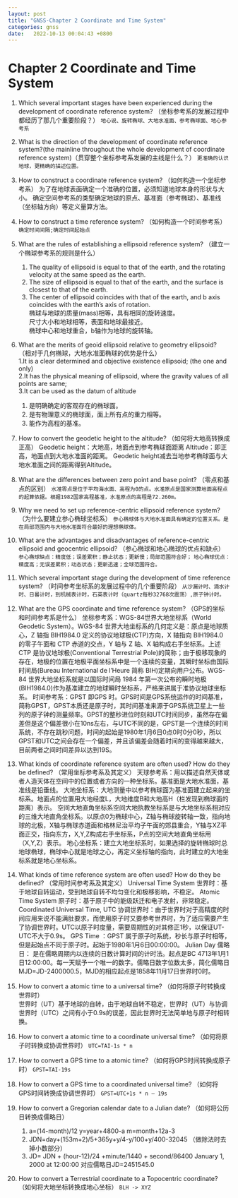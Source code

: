 ```yaml
---
layout: post
title: "GNSS-Chapter 2 Coordinate and Time System"
categories: gnss
date:   2022-10-13 00:04:43 +0800
---
```



# Chapter 2 Coordinate and Time System

1.	Which several important stages have been experienced during the development of coordinate reference system?
（坐标参考系的发展过程中都经历了那几个重要阶段？）
`地心说、旋转椭球、大地水准面、参考椭球面、地心参考系`
2.	What is the direction of the development of coordinate reference system?(the mainline throughout the whole development of coordinate reference system)（贯穿整个坐标参考系发展的主线是什么？）
`更准确的认识地球，更精确的描述位置。`
3.	How to construct a coordinate reference system?
（如何构造一个坐标参考系）
	为了在地球表面确定一个准确的位置，必须知道地球本身的形状与大小。
	确定空间参考系的类型确定地球的原点、基准面（参考椭球）、基准线（坐标轴方向）等定义量算方法。

4.	How to construct a time reference system?
（如何构造一个时间参考系）
`确定时间间隔;确定时间起始点`
5.	What are the rules of establishing a ellipsoid reference system?
（建立一个椭球参考系的规则是什么）  

	1. The quality of ellipsoid is equal to that of the earth, and
	the rotating velocity at the same speed as the earth.  
	2. The size of ellipsoid is equal to that of the earth, and
	the surface is closest to that of the earth.  
	3. The center of ellipsoid coincides with that of the earth, 
	and b axis coincides with the earth’s axis of rotation.  
	椭球与地球的质量(mass)相等，具有相同的旋转速度。  
	尺寸大小和地球相等，表面和地球最接近。  
	椭球中心和地球重合，b轴作为地球的旋转轴。  

6.	What are the merits of geoid ellipsoid relative to geometry ellipsoid?
（相对于几何椭球，大地水准面椭球的优势是什么）  
	1.It is a clear determined and objective existence
	ellipsoid; (the one and only)  
	2.It has the physical meaning of ellipsoid, where the 
	gravity values of all points are same;  
	3.It can be used as the datum of altitude  
	1. 是明确确定的客观存在的椭球面。  
	2. 是有物理意义的椭球面，面上所有点的重力相等。  
	3. 能作为高程的基准。  
7.	How to convert the geodetic height to the altitude?
（如何将大地高转换成正高）
	Geodetic height：大地高，地面点到参考椭球面距离
	Altitude：即正高，地面点到大地水准面的距离。
	Geodetic height减去当地参考椭球面与大地水准面之间的距离得到Altitude。

8.	What are the differences between zero point and base point?
（零点和基点的区别）
`水准零点是位于平均海水面、高程为0的点。水准原点是国家测算地面高程点的起算依据。根据1982国家高程基准，水准原点的高程是72.260m。`
9.	Why we need to set up reference-centric ellipsoid reference system?
（为什么要建立参心椭球坐标系）
`参心椭球体与大地水准面具有确定的位置关系。是在局部范围内与大地水准面符合最好的理想椭球体。`
10.	What are the advantages and disadvantages of reference-centric ellipsoid and geocentric ellipsoid?
（参心椭球和地心椭球的优点和缺点）
`参心椭球缺点：精度低；误差累积；静止状态；更新慢；局部范围符合好；`
`地心椭球优点：精度高；无误差累积；动态状态；更新迅速；全球范围符合。`
11.	Which several important stage during the development of time reference system?
（时间参考坐标系的发展过程中的几个重要阶段）
`从沙漏计时、滴水计时、日晷计时，到机械表计时，石英表计时（quartz每秒32768次震荡）,原子钟计时。`
12.	What are the GPS coordinate and time reference system?
（GPS的坐标和时间参考系是什么）
	坐标参考系：WGS-84世界大地坐标系（World Geodetic System）。WGS-84 世界大地坐标系的几何定义是：原点是地球质心，Z 轴指 BIH1984.0 定义的协议地球极(CTP)方向，X 轴指向 BIH1984.0 的零子午面和 CTP 赤道的交点，Y 轴与 Z 轴、X 轴构成右手坐标系。上述 CTP 是协议地球极(Conventional Terrestrial Pole)的简称；由于极移现象的存在，地极的位置在地极平面坐标系中是一个连续的变量，其瞬时坐标由国际时间局(Bureau International de l’Heure 简称 BIH)定期向用户公布。WGS-84 世界大地坐标系就是以国际时间局 1984 年第一次公布的瞬时地极(BIH1984.0)作为基准建立的地球瞬时坐标系，严格来讲属于准协议地球坐标系。
	时间参考系：GPST 即GPS 时。GPS时间是GPS系统运作的时间基准，简称GPST，GPST本质还是原子时，其时间基准来源于GPS系统卫星上一些列的原子钟的测量频率。GPST的整秒进位时刻和UTC时间同步，虽然存在偏差但是这个偏差很小在10ns左右，与UTC不同的是，GPST是一个连续的时间系统，不存在跳秒问题，时间的起始是1980年1月6日0点0时0分0秒，所以GPST和UTC之间会存在一个偏差，并且该偏差会随着时间的变得越来越大，目前两者之间时间差异以达到19S。

13.	What kinds of coordinate reference system are often used? How do they be defined?
（常用坐标参考系及其定义）
	天球参考系：用以描述自然天体或者人造天体在空间中的位置或者方向的一种坐标系。基准面是大地水准面，基准线是铅垂线。
	大地坐标系：大地测量中以参考椭球面为基准面建立起来的坐标系。地面点的位置用大地经度L，大地维度B和大地高H（栏发现到椭球面的距离）表示。
	空间大地直角坐标系空间大地执教坐标系是与大地坐标系相对应的三维大地直角坐标系。以原点0为椭球中心，Z轴与椭球旋转轴一致，指向地球的北极，X轴与椭球赤道面和格林尼治平均子午面的郊县重合，Y轴与XZ平面正交，指向东方，X,Y,Z构成右手坐标系，P点的空间大地直角坐标用（X,Y,Z）表示。
	地心坐标系：建立大地坐标系时，如果选择的旋转椭球时总地球椭球，椭球中心就是地球之心，再定义坐标轴的指向，此时建立的大地坐标系就是地心坐标系。

14.	What kinds of time reference system are often used? How do they be defined?
（常用时间参考系及其定义）
	Universal Time System 世界时：基于地球自转运动，受到地球自转不均匀变化和极移影响，不稳定。
	Atomic Time System 原子时：基于原子中的能级跃迁和电子发射，非常稳定。
	Coordinated Universal Time, UTC 协调世界时：由于世界时对于高精度的时间应用来说不能满肚要求，而使用原子时又要参考世界时，为了适应需要产生了协调世界时。UTC以原子时度量，需要周期性的对其修正1秒，以保证UT-UTC不大于0.9s。
	GPS Time ：GPST 属于原子时系统，秒长与原子时相等，但是起始点不同于原子时。起始于1980年1月6日00:00:00。
	Julian Day 儒略日： 是在儒略周期内以连续的日数计算时间的计时法。起点是BC 4713年1月1日12:00:00。每一天赋予一个唯一的数字。儒略日数字位数太多，简化儒略日 MJD=JD-2400000.5，MJD的相应起点是1858年11月17日世界时0时。

15.	How to convert a atomic time to a universal time?
（如何将原子时转换成世界时）  
世界时（UT）基于地球的自转，由于地球自转不稳定，世界时（UT）与协调世界时（UTC）之间有小于0.9s的误差，因此世界时无法简单地与原子时相转换。
16.	How to convert a atomic time to a coordinate universal time?
（如何将原子时转换成协调世界时）
`UTC=TAI-1s * n`
17.	How to convert a GPS time to a atomic time?
（如何将GPS时间转换成原子时）
`GPST=TAI-19s`
18.	How to convert a GPS time to a coordinated universal time?
（如何将GPS时间转换成协调世界时）
`GPST=UTC+1s * n – 19s`
19.	How to convert a Gregorian calendar date to a Julian date?
（如何将公历日转换成儒略日）
	1. a=(14-month)/12  y=year+4800-a  m=month+12a-3
	2. JDN=day+(153m+2)/5+365y+y/4-y/100+y/400-32045
	（做除法时去掉小数部分）
	3. JD= JDN + (hour-12)/24 +minute/1440 + second/86400
	January 1, 2000 at 12:00:00 对应儒略日JD=2451545.0

20.	How to convert a Terrestrial coordinate to a Topocentric coordinate?
（如何将大地坐标转换成地心坐标）
`BLH -> XYZ`




